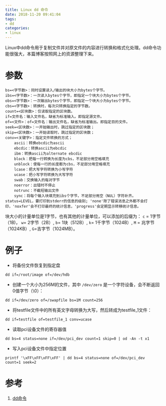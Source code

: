 ```yaml
---
title: Linux dd 命令
date: 2018-11-20 09:41:04
tags:
- dd
categories:
- linux
---
```

Linux中dd命令用于复制文件并对原文件的内容进行转换和格式化处理。dd命令功能很强大，本篇博客按照网上的资源整理下来。

<!-- more -->

# 参数

```
bs=<字节数>：同时设置读入/输出的块大小为bytes个字节。
ibs=<字节数>：一次读入bytes个字节，即指定一个块大小为bytes个字节。
obs=<字节数>：一次输出bytes个字节，即指定一个块大小为bytes个字节。
cbs=<字节数>：转换时，每次只转换指定的字节数。
count=<区块数>：仅读取指定的区块数。
if=文件名：输入文件名，缺省为标准输入。即指定源文件。
of=<文件>：of=文件名：输出文件名，缺省为标准输出。即指定目的文件。
seek=<区块数>：一开始输出时，跳过指定的区块数；
skip=<区块数>：一开始读取时，跳过指定的区块数；
conv=<关键字>：指定文件转换的方式；
	ascii：转换ebcdic为ascii
	ebcdic：转换ascii为ebcdic
	ibm：转换ascii为alternate ebcdic
	block：把每一行转换为长度为cbs，不足部分用空格填充
	unblock：使每一行的长度都为cbs，不足部分用空格填充
	lcase：把大写字符转换为小写字符
	ucase：把小写字符转换为大写字符
	swab：交换输入的每对字节
	noerror：出错时不停止
	notrunc：不截短输出文件
	sync：将每个输入块填充到ibs个字节，不足部分用空（NUL）字符补齐。
status=LEVEL，要打印到stderr的信息的级别; 'none'除了错误消息之外都不会打印，'noxfer'会不打印最终的统计信息，'progress'会定期显示转移统计信息。
```

块大小的计量单位是1字节，也有其他的计量单位，可以添加的后缀为： `c` = 1字节（1B)， `w`= 2字节（2B）, `b`= 1块（512B）, `k`= 1千字节（1024B）, `M` = 兆字节（1024KB）, `G`=吉字节（1024MB）。

# 例子

+ 将备份文件恢复到指定盘
```
dd if=/root/image of=/dev/hdb
```

+ 创建一个大小为256M的文件，其中 `/dev/zero` 是一个字符设备，会不断返回0值字节（\0）：
```
dd if=/dev/zero of=/swapfile bs=1M count=256
```

+ 将testfile文件中的所有英文字母转换为大写，然后转成为testfile_1文件：
```
dd if=testfile of=testfile_1 conv=ucase 
```

+ 读取pci设备文件的寄存器值

```
dd bs=4 status=none if=/dev/pci_dev count=1 skip=0 | od -An -t x1
```
+ 写入pci设备文件中指定位置
```
printf '\xFF\xFF\xFF\xFF' | dd bs=4 status=none of=/dev/pci_dev count=1 seek=2
```

# 参考
1. [dd命令](http://man.linuxde.net/dd)
